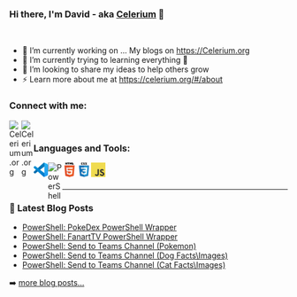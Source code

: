 ### Hi there, I'm David - aka [Celerium][website] 👋

<br>

- 🔭 I’m currently working on ... My blogs on https://Celerium.org
- 🌱 I’m currently trying to learning everything 🤣
- 👯 I’m looking to share my ideas to help others grow
- ⚡ Learn more about me at https://celerium.org/#/about

### Connect with me:

[<img align="left" alt="Celerium.org" width="22px" src="https://cdn-icons-png.flaticon.com/512/718/718110.png" />][websitecontact]
[<img align="left" alt="Celerium.org" width="22px" src="https://www.iconpacks.net/icons/2/free-reddit-logo-icon-2436-thumb.png" />][reddit]

<br>

### Languages and Tools:

[<img align="left" alt="Visual Studio Code" width="26px" src="https://raw.githubusercontent.com/github/explore/80688e429a7d4ef2fca1e82350fe8e3517d3494d/topics/visual-studio-code/visual-studio-code.png" />][website]
[<img align="left" alt="PowerShell" width="26px" src="https://upload.wikimedia.org/wikipedia/commons/a/af/PowerShell_Core_6.0_icon.png" />][website]
[<img align="left" alt="HTML5" width="26px" src="https://raw.githubusercontent.com/github/explore/80688e429a7d4ef2fca1e82350fe8e3517d3494d/topics/html/html.png" />][website]
[<img align="left" alt="CSS3" width="26px" src="https://raw.githubusercontent.com/github/explore/80688e429a7d4ef2fca1e82350fe8e3517d3494d/topics/css/css.png" />][website]
[<img align="left" alt="JavaScript" width="26px" src="https://raw.githubusercontent.com/github/explore/80688e429a7d4ef2fca1e82350fe8e3517d3494d/topics/javascript/javascript.png" />][website]

<br>
<br>

---

### 📕 Latest Blog Posts

<!-- BLOG-POST-LIST:START -->
- [PowerShell: PokeDex PowerShell Wrapper](https://celerium.org/powershell-pokedex-powershell-wrapper/?utm_source=rss&utm_medium=rss&utm_campaign=powershell-pokedex-powershell-wrapper)
- [PowerShell: FanartTV PowerShell Wrapper](https://celerium.org/powershell-fanarttv-powershell-wrapper/?utm_source=rss&utm_medium=rss&utm_campaign=powershell-fanarttv-powershell-wrapper)
- [PowerShell: Send to Teams Channel &lpar;Pokemon&rpar;](https://celerium.org/powershell-send-to-teams-channel-pokemon/?utm_source=rss&utm_medium=rss&utm_campaign=powershell-send-to-teams-channel-pokemon)
- [PowerShell: Send to Teams Channel &lpar;Dog Facts\Images&rpar;](https://celerium.org/powershell-send-to-teams-channel-dog-factsimages/?utm_source=rss&utm_medium=rss&utm_campaign=powershell-send-to-teams-channel-dog-factsimages)
- [PowerShell: Send to Teams Channel &lpar;Cat Facts\Images&rpar;](https://celerium.org/powershell-send-to-teams-channel-cat-factsimages/?utm_source=rss&utm_medium=rss&utm_campaign=powershell-send-to-teams-channel-cat-factsimages)
<!-- BLOG-POST-LIST:END -->

➡️ [more blog posts...](https://celerium.org)


[website]: https://celerium.org
[websitecontact]: https://celerium.org/#/contact
[Reddit]:  https://www.reddit.com/user/CeleriumIO
